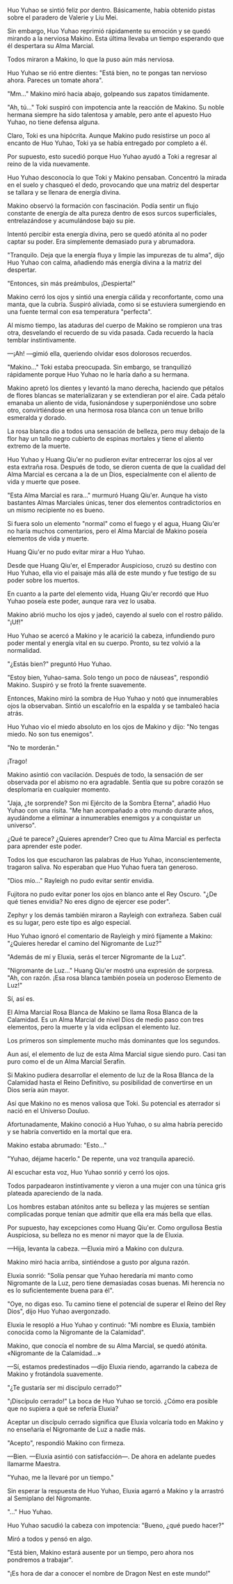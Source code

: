 
Huo Yuhao se sintió feliz por dentro. Básicamente, había obtenido pistas sobre el paradero de Valerie y Liu Mei.

Sin embargo, Huo Yuhao reprimió rápidamente su emoción y se quedó mirando a la nerviosa Makino. Esta última llevaba un tiempo esperando que él despertara su Alma Marcial.

Todos miraron a Makino, lo que la puso aún más nerviosa.

Huo Yuhao se rió entre dientes: "Está bien, no te pongas tan nervioso ahora. Pareces un tomate ahora".

"Mm..." Makino miró hacia abajo, golpeando sus zapatos tímidamente.

"Ah, tú..." Toki suspiró con impotencia ante la reacción de Makino. Su noble hermana siempre ha sido talentosa y amable, pero ante el apuesto Huo Yuhao, no tiene defensa alguna.

Claro, Toki es una hipócrita. Aunque Makino pudo resistirse un poco al encanto de Huo Yuhao, Toki ya se había entregado por completo a él.

Por supuesto, esto sucedió porque Huo Yuhao ayudó a Toki a regresar al reino de la vida nuevamente.

Huo Yuhao desconocía lo que Toki y Makino pensaban. Concentró la mirada en el suelo y chasqueó el dedo, provocando que una matriz del despertar se tallara y se llenara de energía divina.

Makino observó la formación con fascinación. Podía sentir un flujo constante de energía de alta pureza dentro de esos surcos superficiales, entrelazándose y acumulándose bajo su pie.

Intentó percibir esta energía divina, pero se quedó atónita al no poder captar su poder. Era simplemente demasiado pura y abrumadora.

"Tranquilo. Deja que la energía fluya y limpie las impurezas de tu alma", dijo Huo Yuhao con calma, añadiendo más energía divina a la matriz del despertar.

"Entonces, sin más preámbulos, ¡Despierta!"

Makino cerró los ojos y sintió una energía cálida y reconfortante, como una manta, que la cubría. Suspiró aliviada, como si se estuviera sumergiendo en una fuente termal con esa temperatura "perfecta".

Al mismo tiempo, las ataduras del cuerpo de Makino se rompieron una tras otra, desvelando el recuerdo de su vida pasada. Cada recuerdo la hacía temblar instintivamente.

—¡Ah! —gimió ella, queriendo olvidar esos dolorosos recuerdos.

"Makino..." Toki estaba preocupada. Sin embargo, se tranquilizó rápidamente porque Huo Yuhao no le haría daño a su hermana.

Makino apretó los dientes y levantó la mano derecha, haciendo que pétalos de flores blancas se materializaran y se extendieran por el aire. Cada pétalo emanaba un aliento de vida, fusionándose y superponiéndose uno sobre otro, convirtiéndose en una hermosa rosa blanca con un tenue brillo esmeralda y dorado.

La rosa blanca dio a todos una sensación de belleza, pero muy debajo de la flor hay un tallo negro cubierto de espinas mortales y tiene el aliento extremo de la muerte.

Huo Yuhao y Huang Qiu'er no pudieron evitar entrecerrar los ojos al ver esta extraña rosa. Después de todo, se dieron cuenta de que la cualidad del Alma Marcial es cercana a la de un Dios, especialmente con el aliento de vida y muerte que posee.

"Esta Alma Marcial es rara..." murmuró Huang Qiu'er. Aunque ha visto bastantes Almas Marciales únicas, tener dos elementos contradictorios en un mismo recipiente no es bueno.

Si fuera solo un elemento "normal" como el fuego y el agua, Huang Qiu'er no haría muchos comentarios, pero el Alma Marcial de Makino poseía elementos de vida y muerte.

Huang Qiu'er no pudo evitar mirar a Huo Yuhao.

Desde que Huang Qiu'er, el Emperador Auspicioso, cruzó su destino con Huo Yuhao, ella vio el paisaje más allá de este mundo y fue testigo de su poder sobre los muertos.

En cuanto a la parte del elemento vida, Huang Qiu'er recordó que Huo Yuhao poseía este poder, aunque rara vez lo usaba.

Makino abrió mucho los ojos y jadeó, cayendo al suelo con el rostro pálido. "¡Uf!"

Huo Yuhao se acercó a Makino y le acarició la cabeza, infundiendo puro poder mental y energía vital en su cuerpo. Pronto, su tez volvió a la normalidad.

"¿Estás bien?" preguntó Huo Yuhao.

"Estoy bien, Yuhao-sama. Solo tengo un poco de náuseas", respondió Makino. Suspiró y se frotó la frente suavemente.

Entonces, Makino miró la sombra de Huo Yuhao y notó que innumerables ojos la observaban. Sintió un escalofrío en la espalda y se tambaleó hacia atrás.

Huo Yuhao vio el miedo absoluto en los ojos de Makino y dijo: "No tengas miedo. No son tus enemigos".

"No te morderán."

¡Trago!

Makino asintió con vacilación. Después de todo, la sensación de ser observada por el abismo no era agradable. Sentía que su pobre corazón se desplomaría en cualquier momento.

"Jaja, ¿te sorprende? Son mi Ejército de la Sombra Eterna", añadió Huo Yuhao con una risita. "Me han acompañado a otro mundo durante años, ayudándome a eliminar a innumerables enemigos y a conquistar un universo".

¿Qué te parece? ¿Quieres aprender? Creo que tu Alma Marcial es perfecta para aprender este poder.

Todos los que escucharon las palabras de Huo Yuhao, inconscientemente, tragaron saliva. No esperaban que Huo Yuhao fuera tan generoso.

"Dios mío..." Rayleigh no pudo evitar sentir envidia.

Fujitora no pudo evitar poner los ojos en blanco ante el Rey Oscuro. "¿De qué tienes envidia? No eres digno de ejercer ese poder".

Zephyr y los demás también miraron a Rayleigh con extrañeza. Saben cuál es su lugar, pero este tipo es algo especial.

Huo Yuhao ignoró el comentario de Rayleigh y miró fijamente a Makino: "¿Quieres heredar el camino del Nigromante de Luz?"

"Además de mí y Eluxia, serás el tercer Nigromante de la Luz".

"Nigromante de Luz..." Huang Qiu'er mostró una expresión de sorpresa. "Ah, con razón. ¡Esa rosa blanca también poseía un poderoso Elemento de Luz!"

Sí, así es.

El Alma Marcial Rosa Blanca de Makino se llama Rosa Blanca de la Calamidad. Es un Alma Marcial de nivel Dios de medio paso con tres elementos, pero la muerte y la vida eclipsan el elemento luz.

Los primeros son simplemente mucho más dominantes que los segundos.

Aun así, el elemento de luz de esta Alma Marcial sigue siendo puro. Casi tan puro como el de un Alma Marcial Serafín.

Si Makino pudiera desarrollar el elemento de luz de la Rosa Blanca de la Calamidad hasta el Reino Definitivo, su posibilidad de convertirse en un Dios sería aún mayor.

Así que Makino no es menos valiosa que Toki. Su potencial es aterrador si nació en el Universo Douluo.

Afortunadamente, Makino conoció a Huo Yuhao, o su alma habría perecido y se habría convertido en la mortal que era.

Makino estaba abrumado: "Esto..."

"Yuhao, déjame hacerlo." De repente, una voz tranquila apareció.

Al escuchar esta voz, Huo Yuhao sonrió y cerró los ojos.

Todos parpadearon instintivamente y vieron a una mujer con una túnica gris plateada apareciendo de la nada.

Los hombres estaban atónitos ante su belleza y las mujeres se sentían complicadas porque tenían que admitir que ella era más bella que ellas.

Por supuesto, hay excepciones como Huang Qiu'er. Como orgullosa Bestia Auspiciosa, su belleza no es menor ni mayor que la de Eluxia.

—Hija, levanta la cabeza. —Eluxia miró a Makino con dulzura.

Makino miró hacia arriba, sintiéndose a gusto por alguna razón.

Eluxia sonrió: "Solía ​​pensar que Yuhao heredaría mi manto como Nigromante de la Luz, pero tiene demasiadas cosas buenas. Mi herencia no es lo suficientemente buena para él".

"Oye, no digas eso. Tu camino tiene el potencial de superar el Reino del Rey Dios", dijo Huo Yuhao avergonzado.

Eluxia le resopló a Huo Yuhao y continuó: "Mi nombre es Eluxia, también conocida como la Nigromante de la Calamidad".

Makino, que conocía el nombre de su Alma Marcial, se quedó atónita. «Nigromante de la Calamidad...»

—Sí, estamos predestinados —dijo Eluxia riendo, agarrando la cabeza de Makino y frotándola suavemente.

"¿Te gustaría ser mi discípulo cerrado?"

"¡Discípulo cerrado!" La boca de Huo Yuhao se torció. ¿Cómo era posible que no supiera a qué se refería Eluxia?

Aceptar un discípulo cerrado significa que Eluxia volcaría todo en Makino y no enseñaría el Nigromante de Luz a nadie más.

"Acepto", respondió Makino con firmeza.

—Bien. —Eluxia asintió con satisfacción—. De ahora en adelante puedes llamarme Maestra.

"Yuhao, me la llevaré por un tiempo."

Sin esperar la respuesta de Huo Yuhao, Eluxia agarró a Makino y la arrastró al Semiplano del Nigromante.

"..." Huo Yuhao.

Huo Yuhao sacudió la cabeza con impotencia: "Bueno, ¿qué puedo hacer?"

Miró a todos y pensó en algo.

"Está bien, Makino estará ausente por un tiempo, pero ahora nos pondremos a trabajar".

"¡Es hora de dar a conocer el nombre de Dragon Nest en este mundo!"
